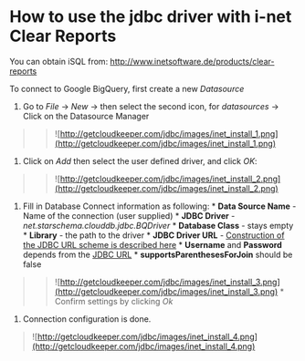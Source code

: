# How to use the jdbc driver with i-net Clear  Reports #
You can obtain iSQL from: http://www.inetsoftware.de/products/clear-reports

To connect to Google BigQuery, first create a new _Datasource_

  1. Go to _File_ -> _New_ -> then select the second icon, for _datasources_ -> Click on the Datasource Manager
> > ![http://getcloudkeeper.com/jdbc/images/inet_install_1.png](http://getcloudkeeper.com/jdbc/images/inet_install_1.png)
  1. Click on _Add_ then select the user defined driver, and click _OK_:
> > ![http://getcloudkeeper.com/jdbc/images/inet_install_2.png](http://getcloudkeeper.com/jdbc/images/inet_install_2.png)
  1. Fill in Database Connect information as following:
    * **Data Source Name** - Name of the connection (user supplied)
    * **JDBC Driver** - _net.starschema.clouddb.jdbc.BQDriver_
    * **Database Class** - stays empty
    * **Library** - the path to the driver
    * **JDBC Driver URL** - [Construction of the JDBC URL scheme is described here](JDBCURL.md)
    * **Username** and **Password** depends from the [JDBC URL](JDBCURL.md)
    * **supportsParenthesesForJoin** should be false
> > ![http://getcloudkeeper.com/jdbc/images/inet_install_3.png](http://getcloudkeeper.com/jdbc/images/inet_install_3.png)
      * Confirm settings by clicking _Ok_
  1. Connection configuration is done.

> ![http://getcloudkeeper.com/jdbc/images/inet_install_4.png](http://getcloudkeeper.com/jdbc/images/inet_install_4.png)